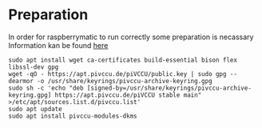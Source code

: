 # Preparation

In order for raspberrymatic to run correctly some preparation is necassary
Information kan be found [here](https://github.com/jens-maus/RaspberryMatic/wiki/Installation-Docker-OCI#container-host-dependencies)


```
sudo apt install wget ca-certificates build-essential bison flex libssl-dev gpg
wget -qO - https://apt.pivccu.de/piVCCU/public.key | sudo gpg --dearmor -o /usr/share/keyrings/pivccu-archive-keyring.gpg
sudo sh -c 'echo "deb [signed-by=/usr/share/keyrings/pivccu-archive-keyring.gpg] https://apt.pivccu.de/piVCCU stable main" >/etc/apt/sources.list.d/pivccu.list'
sudo apt update
sudo apt install pivccu-modules-dkms
```